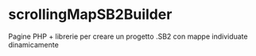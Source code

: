 # scrollingMapSB2Builder
Pagine PHP + librerie per creare un progetto .SB2 con mappe individuate dinamicamente
